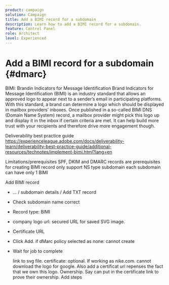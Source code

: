 ```yaml
---
product: campaign
solution: Campaign 
title: Add a BIMI record for a subdomain
description: Learn how to add a BIMI record for a subdomain.
feature: Control Panel
role: Architect
level: Experienced
---
```


# Add a BIMI record for a subdomain {#dmarc}

BIMI: Brandin Indicators for Message Identification
Brand Indicators for Message Identification (BIMI) is an industry standard that allows an approved logo to appear next to a sender’s email in participating platforms.
With this standard, a brand can determine a logo which should be displayed in mailbox providers’ inboxes. Once published in a so-called BIMI DNS (Domain Name System) record, a mailbox provider might pick this logo up and display it in the inbox if certain criteria are met. It can help build more trust with your recipients and therefore drive more engagement though.

Deliverability best practice guide
https://experienceleague.adobe.com/docs/deliverability-learn/deliverability-best-practice-guide/additional-resources/technotes/implement-bimi.html?lang=en






Limitations/prerequisites
SPF, DKIM and DMARC records are prerequisites for creating BIMI record
only support NS type subdomain
each subdomain can have only 1 BIMI




Add BIMI record
- … / subdomain details / Add TXT record
- Check subdomain name correct
- Record type:  BIMI
- company logo url: secured URL for saved SVG image. 
- Certificate URL
- Click Add. 	if dMarc policy selected as none: cannot create 
- Wait for job to complete

	link to svg file.
certificate: optional. If working as nike.com. cannot download the logo for google. Also add a certificat url repenses the fact that we own this logo. Ownership. Say can put in the certificate link to prove their ownership. Add steps